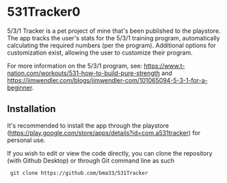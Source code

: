 # 531Tracker0
5/3/1 Tracker is a pet project of mine that's been published to the playstore. The app tracks the user's stats for the 5/3/1 training program, automatically calculating the required numbers (per the program). Additional options for customization exist, allowing the user to customize their program.

For more information on the 5/3/1 program, see: https://www.t-nation.com/workouts/531-how-to-build-pure-strength and https://jimwendler.com/blogs/jimwendler-com/101065094-5-3-1-for-a-beginner.

## Installation 
It's recommended to install the app through the playstore (https://play.google.com/store/apps/details?id=com.a531tracker) for personal use.

If you wish to edit or view the code directly, you can clone the repository (with Github Desktop) or through Git command line as such 
```
 git clone https://github.com/bma33/531Tracker
```
